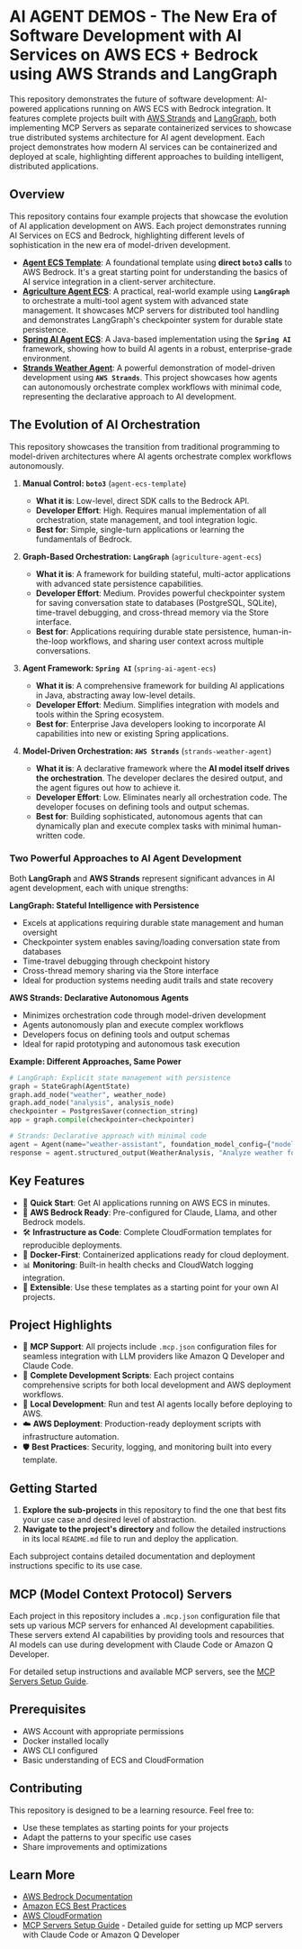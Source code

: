 # AI AGENT DEMOS - The New Era of Software Development with AI Services on AWS ECS + Bedrock using AWS Strands and LangGraph

This repository demonstrates the future of software development: AI-powered applications running on AWS ECS with Bedrock integration. It features complete projects built with [AWS Strands](https://github.com/strands-agents/strands) and [LangGraph](https://github.com/langchain-ai/langgraph), both implementing MCP Servers as separate containerized services to showcase true distributed systems architecture for AI agent development. Each project demonstrates how modern AI services can be containerized and deployed at scale, highlighting different approaches to building intelligent, distributed applications.

## Overview

This repository contains four example projects that showcase the evolution of AI application development on AWS. Each project demonstrates running AI Services on ECS and Bedrock, highlighting different levels of sophistication in the new era of model-driven development.

*   **[Agent ECS Template](./agent-ecs-template)**: A foundational template using **direct `boto3` calls** to AWS Bedrock. It's a great starting point for understanding the basics of AI service integration in a client-server architecture.
*   **[Agriculture Agent ECS](./agriculture-agent-ecs)**: A practical, real-world example using **`LangGraph`** to orchestrate a multi-tool agent system with advanced state management. It showcases MCP servers for distributed tool handling and demonstrates LangGraph's checkpointer system for durable state persistence.
*   **[Spring AI Agent ECS](./spring-ai-agent-ecs)**: A Java-based implementation using the **`Spring AI`** framework, showing how to build AI agents in a robust, enterprise-grade environment.
*   **[Strands Weather Agent](./strands-weather-agent)**: A powerful demonstration of model-driven development using **`AWS Strands`**. This project showcases how agents can autonomously orchestrate complex workflows with minimal code, representing the declarative approach to AI development.

## The Evolution of AI Orchestration

This repository showcases the transition from traditional programming to model-driven architectures where AI agents orchestrate complex workflows autonomously.

1.  **Manual Control: `boto3`** (`agent-ecs-template`)
    *   **What it is**: Low-level, direct SDK calls to the Bedrock API.
    *   **Developer Effort**: High. Requires manual implementation of all orchestration, state management, and tool integration logic.
    *   **Best for**: Simple, single-turn applications or learning the fundamentals of Bedrock.

2.  **Graph-Based Orchestration: `LangGraph`** (`agriculture-agent-ecs`)
    *   **What it is**: A framework for building stateful, multi-actor applications with advanced state persistence capabilities.
    *   **Developer Effort**: Medium. Provides powerful checkpointer system for saving conversation state to databases (PostgreSQL, SQLite), time-travel debugging, and cross-thread memory via the Store interface.
    *   **Best for**: Applications requiring durable state persistence, human-in-the-loop workflows, and sharing user context across multiple conversations.

3.  **Agent Framework: `Spring AI`** (`spring-ai-agent-ecs`)
    *   **What it is**: A comprehensive framework for building AI applications in Java, abstracting away low-level details.
    *   **Developer Effort**: Medium. Simplifies integration with models and tools within the Spring ecosystem.
    *   **Best for**: Enterprise Java developers looking to incorporate AI capabilities into new or existing Spring applications.

4.  **Model-Driven Orchestration: `AWS Strands`** (`strands-weather-agent`)
    *   **What it is**: A declarative framework where the **AI model itself drives the orchestration**. The developer declares the desired output, and the agent figures out how to achieve it.
    *   **Developer Effort**: Low. Eliminates nearly all orchestration code. The developer focuses on defining tools and output schemas.
    *   **Best for**: Building sophisticated, autonomous agents that can dynamically plan and execute complex tasks with minimal human-written code.

### Two Powerful Approaches to AI Agent Development

Both **LangGraph** and **AWS Strands** represent significant advances in AI agent development, each with unique strengths:

**LangGraph: Stateful Intelligence with Persistence**
- Excels at applications requiring durable state management and human oversight
- Checkpointer system enables saving/loading conversation state from databases
- Time-travel debugging through checkpoint history
- Cross-thread memory sharing via the Store interface
- Ideal for production systems needing audit trails and state recovery

**AWS Strands: Declarative Autonomous Agents**
- Minimizes orchestration code through model-driven development
- Agents autonomously plan and execute complex workflows
- Developers focus on defining tools and output schemas
- Ideal for rapid prototyping and autonomous task execution

**Example: Different Approaches, Same Power**
```python
# LangGraph: Explicit state management with persistence
graph = StateGraph(AgentState)
graph.add_node("weather", weather_node)
graph.add_node("analysis", analysis_node)
checkpointer = PostgresSaver(connection_string)
app = graph.compile(checkpointer=checkpointer)

# Strands: Declarative approach with minimal code
agent = Agent(name="weather-assistant", foundation_model_config={"model_id": model_id})
response = agent.structured_output(WeatherAnalysis, "Analyze weather for Chicago farming")
```

## Key Features

- 🚀 **Quick Start**: Get AI applications running on AWS ECS in minutes.
- 🤖 **AWS Bedrock Ready**: Pre-configured for Claude, Llama, and other Bedrock models.
- 🛠️ **Infrastructure as Code**: Complete CloudFormation templates for reproducible deployments.
- 🐳 **Docker-First**: Containerized applications ready for cloud deployment.
- 📊 **Monitoring**: Built-in health checks and CloudWatch logging integration.
- 🔧 **Extensible**: Use these templates as a starting point for your own AI projects.

## Project Highlights

- 🔌 **MCP Support**: All projects include `.mcp.json` configuration files for seamless integration with LLM providers like Amazon Q Developer and Claude Code.
- 📜 **Complete Development Scripts**: Each project contains comprehensive scripts for both local development and AWS deployment workflows.
- 🏃 **Local Development**: Run and test AI agents locally before deploying to AWS.
- ☁️ **AWS Deployment**: Production-ready deployment scripts with infrastructure automation.
- 🛡️ **Best Practices**: Security, logging, and monitoring built into every template.

## Getting Started

1.  **Explore the sub-projects** in this repository to find the one that best fits your use case and desired level of abstraction.
2.  **Navigate to the project's directory** and follow the detailed instructions in its local `README.md` file to run and deploy the application.

Each subproject contains detailed documentation and deployment instructions specific to its use case.

## MCP (Model Context Protocol) Servers

Each project in this repository includes a `.mcp.json` configuration file that sets up various MCP servers for enhanced AI development capabilities. These servers extend AI capabilities by providing tools and resources that AI models can use during development with Claude Code or Amazon Q Developer.

For detailed setup instructions and available MCP servers, see the [MCP Servers Setup Guide](./MCP_SERVERS_SETUP.md).

## Prerequisites

- AWS Account with appropriate permissions
- Docker installed locally
- AWS CLI configured
- Basic understanding of ECS and CloudFormation

## Contributing

This repository is designed to be a learning resource. Feel free to:
- Use these templates as starting points for your projects
- Adapt the patterns to your specific use cases
- Share improvements and optimizations

## Learn More

- [AWS Bedrock Documentation](https://docs.aws.amazon.com/bedrock/)
- [Amazon ECS Best Practices](https://docs.aws.amazon.com/AmazonECS/latest/bestpracticesguide/)
- [AWS CloudFormation](https://aws.amazon.com/cloudformation/)
- [MCP Servers Setup Guide](./MCP_SERVERS_SETUP.md) - Detailed guide for setting up MCP servers with Claude Code or Amazon Q Developer

